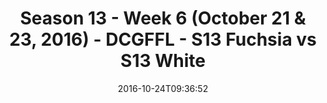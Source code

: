 ---
title: Season 13 - Week 6 (October 21 & 23, 2016) - DCGFFL - S13 Fuchsia vs S13 White
teams-score:
- team: _teams/s13-fuchsia.md
  score: 46
- team: _teams/s13-white.md
  score: 16
mvp: J. Connolly (Fuchsia); W. Chappell (White)
game-ball: M. Ta-a (Fuchsia); E. Gonzales (White)
season: 13
week: 6
date: '2016-10-24T09:36:52'
pageid: season-13-week-6-october-21-23-2016-4815-vs-4830
---